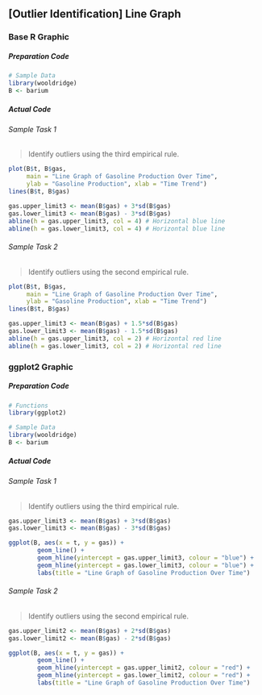 ## \[Outlier Identification\] Line Graph
### Base R Graphic
##### Preparation Code
```r
# Sample Data
library(wooldridge)
B <- barium
```
##### Actual Code
###### Sample Task 1
>Identify outliers using the third empirical rule.
```r
plot(B$t, B$gas,
     main = "Line Graph of Gasoline Production Over Time",
     ylab = "Gasoline Production", xlab = "Time Trend")
lines(B$t, B$gas)

gas.upper_limit3 <- mean(B$gas) + 3*sd(B$gas)
gas.lower_limit3 <- mean(B$gas) - 3*sd(B$gas)
abline(h = gas.upper_limit3, col = 4) # Horizontal blue line
abline(h = gas.lower_limit3, col = 4) # Horizontal blue line
```
###### Sample Task 2
>Identify outliers using the second empirical rule.
```r
plot(B$t, B$gas,
     main = "Line Graph of Gasoline Production Over Time",
     ylab = "Gasoline Production", xlab = "Time Trend")
lines(B$t, B$gas)

gas.upper_limit3 <- mean(B$gas) + 1.5*sd(B$gas)
gas.lower_limit3 <- mean(B$gas) - 1.5*sd(B$gas)
abline(h = gas.upper_limit3, col = 2) # Horizontal red line
abline(h = gas.lower_limit3, col = 2) # Horizontal red line
```
### ggplot2 Graphic
##### Preparation Code
```r
# Functions
library(ggplot2)

# Sample Data
library(wooldridge)
B <- barium
```
##### Actual Code
###### Sample Task 1
>Identify outliers using the third empirical rule.
```r
gas.upper_limit3 <- mean(B$gas) + 3*sd(B$gas)
gas.lower_limit3 <- mean(B$gas) - 3*sd(B$gas)

ggplot(B, aes(x = t, y = gas)) +
        geom_line() +
        geom_hline(yintercept = gas.upper_limit3, colour = "blue") +
        geom_hline(yintercept = gas.lower_limit3, colour = "blue") +
        labs(title = "Line Graph of Gasoline Production Over Time")
```
###### Sample Task 2
>Identify outliers using the second empirical rule.
```r
gas.upper_limit2 <- mean(B$gas) + 2*sd(B$gas)
gas.lower_limit2 <- mean(B$gas) - 2*sd(B$gas)

ggplot(B, aes(x = t, y = gas)) +
        geom_line() +
        geom_hline(yintercept = gas.upper_limit2, colour = "red") +
        geom_hline(yintercept = gas.lower_limit2, colour = "red") +
        labs(title = "Line Graph of Gasoline Production Over Time")
```
